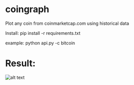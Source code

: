# coingraph
Plot any coin from coinmarketcap.com using historical data

Install:
pip install -r requirements.txt

example: python api.py -c bitcoin
# Result:
![alt text](https://github.com/codedbymex/coin_graph/blob/master/Figure_1.png)
